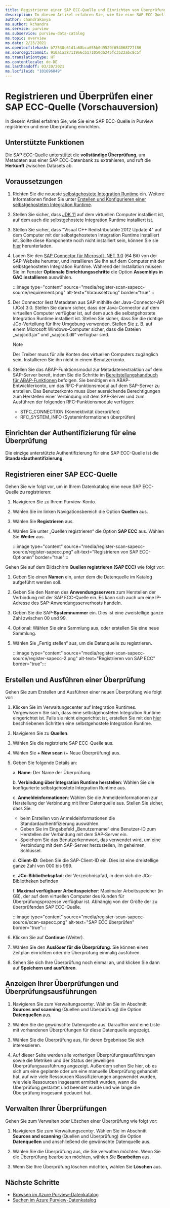 ```yaml
---
title: Registrieren einer SAP ECC-Quelle und Einrichten von Überprüfungen (Vorschauversion) in Azure Purview
description: In diesem Artikel erfahren Sie, wie Sie eine SAP ECC-Quelle in Azure Purview registrieren und eine Überprüfung einrichten.
author: chandrakavya
ms.author: kchandra
ms.service: purview
ms.subservice: purview-data-catalog
ms.topic: overview
ms.date: 2/25/2021
ms.openlocfilehash: b72538c61d1a68bca655b0d9529f654068727f86
ms.sourcegitcommit: 910a1a38711966cb171050db245fc3b22abc8c5f
ms.translationtype: HT
ms.contentlocale: de-DE
ms.lasthandoff: 03/20/2021
ms.locfileid: "101696049"
---
```

# <a name="register-and-scan-sap-ecc-source-preview"></a>Registrieren und Überprüfen einer SAP ECC-Quelle (Vorschauversion)

In diesem Artikel erfahren Sie, wie Sie eine SAP ECC-Quelle in Purview registrieren und eine Überprüfung einrichten.

## <a name="supported-capabilities"></a>Unterstützte Funktionen

Die SAP ECC-Quelle unterstützt die **vollständige Überprüfung**, um Metadaten aus einer SAP ECC-Datenbank zu extrahieren, und ruft die **Herkunft** zwischen Datasets ab.

## <a name="prerequisites"></a>Voraussetzungen

1.  Richten Sie die neueste [selbstgehostete Integration Runtime](https://www.microsoft.com/download/details.aspx?id=39717) ein.
    Weitere Informationen finden Sie unter [Erstellen und Konfigurieren einer selbstgehosteten Integration Runtime](https://docs.microsoft.com/azure/data-factory/create-self-hosted-integration-runtime).

2.  Stellen Sie sicher, dass [JDK 11](https://www.oracle.com/java/technologies/javase-jdk11-downloads.html) auf dem virtuellen Computer installiert ist, auf dem auch die selbstgehostete Integration Runtime installiert ist.

3.  Stellen Sie sicher, dass \"Visual C++ Redistributable 2012 Update 4\" auf dem Computer mit der selbstgehosteten Integration Runtime installiert ist. Sollte diese Komponente noch nicht installiert sein, können Sie sie [hier](https://www.microsoft.com/download/details.aspx?id=30679) herunterladen.

4.  Laden Sie den [SAP Connector für Microsoft .NET 3.0](https://support.sap.com/en/product/connectors/msnet.html) (64 Bit) von der SAP-Website herunter, und installieren Sie ihn auf dem Computer mit der selbstgehosteten Integration Runtime. Während der Installation müssen Sie im Fenster **Optionale Einrichtungsschritte** die Option **Assemblys in GAC installieren** auswählen.

    :::image type="content" source="media/register-scan-sapecc-source/requirement.png" alt-text="Voraussetzung" border="true":::

5.  Der Connector liest Metadaten aus SAP mithilfe der Java-Connector-API (JCo) 3.0. Stellen Sie darum sicher, dass der Java-Connector auf dem virtuellen Computer verfügbar ist, auf dem auch die selbstgehostete Integration Runtime installiert ist.
    Stellen Sie sicher, dass Sie die richtige JCo-Verteilung für Ihre Umgebung verwenden. Stellen Sie z. B. auf einem Microsoft Windows-Computer sicher, dass die Dateien „sapjco3.jar“ und „sapjco3.dll“ verfügbar sind.

    > [!Note] 
    > Der Treiber muss für alle Konten des virtuellen Computers zugänglich sein. Installieren Sie ihn nicht in einem Benutzerkonto.

6.  Stellen Sie das ABAP-Funktionsmodul zur Metadatenextraktion auf dem SAP-Server bereit, indem Sie die Schritte im [Bereitstellungshandbuch für ABAP-Funktionen](abap-functions-deployment-guide.md) befolgen. Sie benötigen ein ABAP-Entwicklerkonto, um das RFC-Funktionsmodul auf dem SAP-Server zu erstellen. Das Benutzerkonto muss über ausreichende Berechtigungen zum Herstellen einer Verbindung mit dem SAP-Server und zum Ausführen der folgenden RFC-Funktionsmodule verfügen:
    -   STFC_CONNECTION (Konnektivität überprüfen)
    -   RFC_SYSTEM_INFO (Systeminformationen überprüfen)


## <a name="setting-up-authentication-for-a-scan"></a>Einrichten der Authentifizierung für eine Überprüfung

Die einzige unterstützte Authentifizierung für eine SAP ECC-Quelle ist die **Standardauthentifizierung**.

## <a name="register-sap-ecc-source"></a>Registrieren einer SAP ECC-Quelle

Gehen Sie wie folgt vor, um in Ihrem Datenkatalog eine neue SAP ECC-Quelle zu registrieren:

1.  Navigieren Sie zu Ihrem Purview-Konto.
2.  Wählen Sie im linken Navigationsbereich die Option **Quellen** aus.
3.  Wählen Sie **Registrieren** aus.
4.  Wählen Sie unter „Quellen registrieren“ die Option **SAP ECC** aus. Wählen Sie **Weiter** aus.

    :::image type="content" source="media/register-scan-sapecc-source/register-sapecc.png" alt-text="Registrieren von SAP ECC-Optionen" border="true":::

Gehen Sie auf dem Bildschirm **Quellen registrieren (SAP ECC)** wie folgt vor:

1.  Geben Sie einen **Namen** ein, unter dem die Datenquelle im Katalog aufgeführt werden soll.

2.  Geben Sie den Namen des **Anwendungsservers** zum Herstellen der Verbindung mit der SAP ECC-Quelle ein.
    Es kann sich auch um eine IP-Adresse des SAP-Anwendungsserverhosts handeln.

3.  Geben Sie die SAP-**Systemnummer** ein. Dies ist eine zweistellige ganze Zahl zwischen 00 und 99.

4.  Optional: Wählen Sie eine Sammlung aus, oder erstellen Sie eine neue Sammlung.

5.  Wählen Sie „Fertig stellen“ aus, um die Datenquelle zu registrieren.

    :::image type="content" source="media/register-scan-sapecc-source/register-sapecc-2.png" alt-text="Registrieren von SAP ECC" border="true":::

## <a name="creating-and-running-a-scan"></a>Erstellen und Ausführen einer Überprüfung

Gehen Sie zum Erstellen und Ausführen einer neuen Überprüfung wie folgt vor:

1.  Klicken Sie im Verwaltungscenter auf Integration Runtimes. Vergewissern Sie sich, dass eine selbstgehosteten Integration Runtime eingerichtet ist. Falls sie nicht eingerichtet ist, erstellen Sie mit den [hier](https://docs.microsoft.com/azure/purview/manage-integration-runtimes) beschriebenen Schritten eine selbstgehostete Integration Runtime.

2.  Navigieren Sie zu **Quellen**.

3.  Wählen Sie die registrierte SAP ECC-Quelle aus.

4.  Wählen Sie **+ New scan** (+ Neue Überprüfung) aus.

5.  Geben Sie folgende Details an:

    a.  **Name**: Der Name der Überprüfung.

    b.  **Verbindung über Integration Runtime herstellen**: Wählen Sie die konfigurierte selbstgehostete Integration Runtime aus.

    c.  **Anmeldeinformationen**: Wählen Sie die Anmeldeinformationen zur Herstellung der Verbindung mit Ihrer Datenquelle aus. Stellen Sie sicher, dass Sie:

    -   beim Erstellen von Anmeldeinformationen die Standardauthentifizierung auswählen.
    -   Geben Sie im Eingabefeld „Benutzername“ eine Benutzer-ID zum Herstellen der Verbindung mit dem SAP-Server ein.
    -   Speichern Sie das Benutzerkennwort, das verwendet wird, um eine Verbindung mit dem SAP-Server herzustellen, im geheimen Schlüssel.

    d.  **Client-ID**: Geben Sie die SAP-Client-ID ein. Dies ist eine dreistellige ganze Zahl von 000 bis 999.

    e.  **JCo-Bibliothekspfad**: der Verzeichnispfad, in dem sich die JCo-Bibliotheken befinden

    f.  **Maximal verfügbarer Arbeitsspeicher**: Maximaler Arbeitsspeicher (in GB), der auf dem virtuellen Computer des Kunden für Überprüfungsprozesse verfügbar ist. Abhängig von der Größe der zu überprüfenden SAP ECC-Quelle.

    :::image type="content" source="media/register-scan-sapecc-source/scan-sapecc.png" alt-text="SAP ECC überprüfen" border="true":::

6.  Klicken Sie auf **Continue** (Weiter).

7.  Wählen Sie den **Auslöser für die Überprüfung**. Sie können einen Zeitplan einrichten oder die Überprüfung einmalig ausführen.

8.  Sehen Sie sich Ihre Überprüfung noch einmal an, und klicken Sie dann auf **Speichern und ausführen**.

## <a name="viewing-your-scans-and-scan-runs"></a>Anzeigen Ihrer Überprüfungen und Überprüfungsausführungen

1. Navigieren Sie zum Verwaltungscenter. Wählen Sie im Abschnitt **Sources and scanning** (Quellen und Überprüfung) die Option **Datenquellen** aus.

2. Wählen Sie die gewünschte Datenquelle aus. Daraufhin wird eine Liste mit vorhandenen Überprüfungen für diese Datenquelle angezeigt.

3. Wählen Sie die Überprüfung aus, für deren Ergebnisse Sie sich interessieren.

4. Auf dieser Seite werden alle vorherigen Überprüfungsausführungen sowie die Metriken und der Status der jeweiligen Überprüfungsausführung angezeigt. Außerdem sehen Sie hier, ob es sich um eine geplante oder um eine manuelle Überprüfung gehandelt hat, auf wie viele Ressourcen Klassifizierungen angewendet wurden, wie viele Ressourcen insgesamt ermittelt wurden, wann die Überprüfung gestartet und beendet wurde und wie lange die Überprüfung insgesamt gedauert hat.

## <a name="manage-your-scans"></a>Verwalten Ihrer Überprüfungen

Gehen Sie zum Verwalten oder Löschen einer Überprüfung wie folgt vor:

1. Navigieren Sie zum Verwaltungscenter. Wählen Sie im Abschnitt **Sources and scanning** (Quellen und Überprüfung) die Option **Datenquellen** und anschließend die gewünschte Datenquelle aus.

2. Wählen Sie die Überprüfung aus, die Sie verwalten möchten. Wenn Sie die Überprüfung bearbeiten möchten, wählen Sie **Bearbeiten** aus.

3. Wenn Sie Ihre Überprüfung löschen möchten, wählen Sie **Löschen** aus.

## <a name="next-steps"></a>Nächste Schritte

- [Browsen im Azure Purview-Datenkatalog](how-to-browse-catalog.md)
- [Suchen im Azure Purview-Datenkatalog](how-to-search-catalog.md)